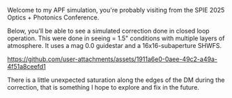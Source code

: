 Welcome to my APF simulation, you're probably visiting from the SPIE 2025 Optics + Photonics Conference.

Below, you'll be able to see a simulated correction done in closed loop operation. This were done in seeing = 1.5" 
conditions with multiple layers of atmosphere. It uses a mag 0.0 guidestar and a 16x16-subaperture SHWFS.

https://github.com/user-attachments/assets/1911a6e0-0aee-49c2-a49a-4f51a8ceefd1

There is a little unexpected saturation along the edges of the DM during the correction, that is something I hope to explore and fix in the future.

